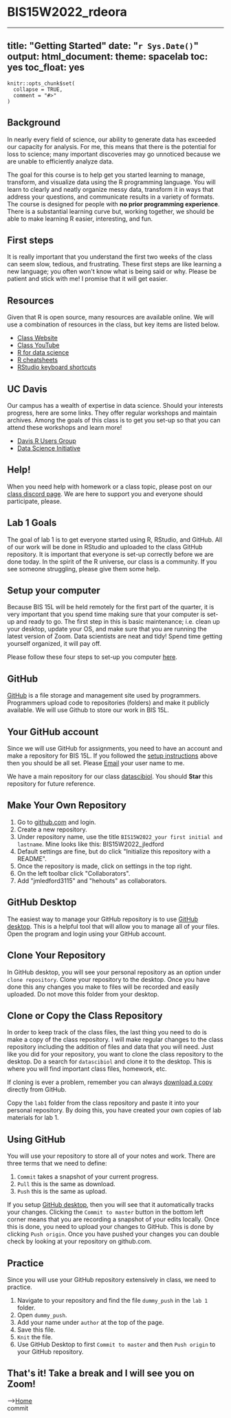 # BIS15W2022_rdeora
---
title: "Getting Started"
date: "`r Sys.Date()`"
output:
  html_document:
    theme: spacelab
    toc: yes
    toc_float: yes
---

```{r setup, include = FALSE}
knitr::opts_chunk$set(
  collapse = TRUE,
  comment = "#>"
)
```

## Background  
In nearly every field of science, our ability to generate data has exceeded our capacity for analysis. For me, this means that there is the potential for loss to science; many important discoveries may go unnoticed because we are unable to efficiently analyze data.  

The goal for this course is to help get you started learning to manage, transform, and visualize data using the R programming language. You will learn to clearly and neatly organize messy data, transform it in ways that address your questions, and communicate results in a variety of formats. The course is designed for people with **no prior programming experience**. There is a substantial learning curve but, working together, we should be able to make learning R easier, interesting, and fun.  

## First steps  
It is really important that you understand the first two weeks of the class can seem slow, tedious, and frustrating. These first steps are like learning a new language; you often won't know what is being said or why. Please be patient and stick with me! I promise that it will get easier.  

## Resources  
Given that R is open source, many resources are available online. We will use a combination of resources in the class, but key items are listed below.  

- [Class Website](https://jmledford3115.github.io/datascibiol/)  
- [Class YouTube](https://www.youtube.com/channel/UCFX-MipGKF9jCEXaP-59BzQ)  
- [R for data science](https://r4ds.had.co.nz/)
- [R cheatsheets](https://www.rstudio.com/resources/cheatsheets/)
- [RStudio keyboard shortcuts](https://support.rstudio.com/hc/en-us/articles/200711853-Keyboard-Shortcuts)

## UC Davis  
Our campus has a wealth of expertise in data science. Should your interests progress, here are some links. They offer regular workshops and maintain archives. Among the goals of this class is to get you set-up so that you can attend these workshops and learn more!  

- [Davis R Users Group](http://d-rug.github.io/)  
- [Data Science Initiative](http://dsi.ucdavis.edu/)  

## Help!  
When you need help with homework or a class topic, please post on our [class discord page](https://discord.gg/rRN5jner). We are here to support you and everyone should participate, please.  

## Lab 1 Goals  
The goal of lab 1 is to get everyone started using R, RStudio, and GitHub. All of our work will be done in RStudio and uploaded to the class GitHub repository. It is important that everyone is set-up correctly before we are done today. In the spirit of the R universe, our class is a community. If you see someone struggling, please give them some help.  

## Setup your computer  
Because BIS 15L will be held remotely for the first part of the quarter, it is very important that you spend time making sure that your computer is set-up and ready to go. The first step in this is basic maintenance; i.e. clean up your desktop, update your OS, and make sure that you are running the latest version of Zoom. Data scientists are neat and tidy! Spend time getting yourself organized, it will pay off.  

Please follow these four steps to set-up you computer [here](https://jmledford3115.github.io/datascibiol/setup.html).  

## GitHub  
[GitHub](http://www.github.com) is a file storage and management site used by programmers. Programmers upload code to repositories (folders) and make it publicly available. We will use Github to store our work in BIS 15L.  

## Your GitHub account  
Since we will use GitHub for assignments, you need to have an account and make a repository for BIS 15L. If you followed the [setup instructions](https://jmledford3115.github.io/datascibiol/setup.html) above then you should be all set. Please [Email](mailto:jmledford@ucdavis.edu) your user name to me.  

We have a main repository for our class [datascibiol](https://github.com/jmledford3115/datascibiol). You should **Star** this repository for future reference.  

## Make Your Own Repository  
1. Go to [github.com](www.github.com) and login.  
2. Create a new repository.  
3. Under repository name, use the title `BIS15W2022_your first initial and lastname`. Mine looks like this: BIS15W2022_jledford  
4. Default settings are fine, but do click "Initialize this repository with a README".    
5. Once the repository is made, click on settings in the top right.  
6. On the left toolbar click "Collaborators".  
7. Add "jmledford3115" and "hehouts" as collaborators.  

## GitHub Desktop  
The easiest way to manage your GitHub repository is to use [GitHub desktop](https://desktop.github.com/). This is a  helpful tool that will allow you to manage all of your files. Open the program and login using your GitHub account.  

## Clone Your Repository  
In GitHub desktop, you will see your personal repository as an option under `clone repository`. Clone your repository to the desktop. Once you have done this any changes you make to files will be recorded and easily uploaded. Do not move this folder from your desktop.  

## Clone or Copy the Class Repository
In order to keep track of the class files, the last thing you need to do is make a copy of the class repository. I will make regular changes to the class repository including the addition of files and data that you will need. Just like you did for your repository, you want to clone the class repository to the desktop. Do a search for `datascibiol` and clone it to the desktop. This is where you will find important class files, homework, etc.  

If cloning is ever a problem, remember you can always [download a copy](https://github.com/jmledford3115/datascibiol) directly from GitHub.

Copy the `lab1` folder from the class repository and paste it into your personal repository. By doing this, you have created your own copies of lab materials for lab 1.    

## Using GitHub  
You will use your repository to store all of your notes and work. There are three terms that we need to define:  
1. `Commit` takes a snapshot of your current progress.    
2. `Pull` this is the same as download.     
3. `Push` this is the same as upload.    

If you setup [GitHub desktop](https://desktop.github.com/), then you will see that it automatically tracks your changes. Clicking the `Commit to master` button in the bottom left corner means that you are recording a snapshot of your edits locally. Once this is done, you need to upload your changes to GitHub. This is done by clicking `Push origin`. Once you have pushed your changes you can double check by looking at your repository on github.com.    

## Practice  
Since you will use your GitHub repository extensively in class, we need to practice.  
1. Navigate to your repository and find the file `dummy_push` in the `lab 1` folder.   
2. Open `dummy_push`.  
3. Add your name under `author` at the top of the page.    
4. Save this file.  
5. `Knit` the file.    
6. Use GitHub Desktop to first `Commit to master` and then `Push origin` to your GitHub repository.    

## That's it! Take a break and I will see you on Zoom!  

-->[Home](https://jmledford3115.github.io/datascibiol/)  
commit
